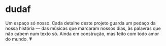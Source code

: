# dudaf
Um espaço só nosso. Cada detalhe deste projeto guarda um pedaço da nossa história — das músicas que marcaram nossos dias, às palavras que não cabem num texto só. Ainda em construção, mas feito com todo amor do mundo. 💗
